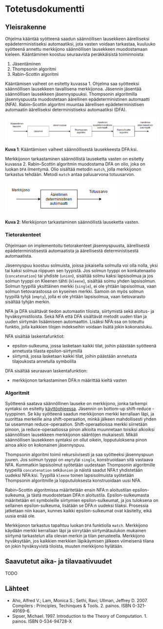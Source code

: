 # Totetusdokumentti

## Yleisrakenne

Ohjelma kääntää syötteenä saadun säännöllisen lausekkeen äärelliseksi epädeterministiseksi automaatiksi, jota vasten voidaan tarkastaa, kuuluuko syötteenä annettu merkkijono säännöllisen lausekkeen muodostamaan kieleen. Kääntäminen koostuu seuraavista peräkkäisistä toiminnoista:
1. Jäsentäminen
2. Thompsonin algoritmi
3. Rabin–Scottin algoritmi

Kääntämisen vaiheet on esitetty kuvassa 1. Ohjelma saa syötteeksi säännöllisen lausekkeen tavallisena merkkijonoa. Jäsennin jäsentää säännöllisen lausekkeen jäsennyspuuksi. Thompsonin algoritmilla jäsennyspuusta muodostetaan äärellinen epädeterministinen automaatti (NFA). Rabin–Scottin algoritmi muuntaa äärellisen epädeterministisen automaatin äärelliseksi deterministiseksi automaatiksi (DFA). 

![compiling](./imgs/compiling.png)

**Kuva 1**: Kääntämisen vaiheet säännöllisestä lausekkeesta DFA:ksi.

Merkkijonon tarkastaminen säännöllistä lauseketta vasten on esitetty kuvassa 2. Rabin–Scottin algoritmin muodostama DFA on olio, joka on luokan `DFA` ilmentymä. Olio sisältää metodin `match`, jolla merkkijonon tarkastus tehdään. Metodi `match` antaa paluuarvona totuusarvon.

![matching](./imgs/matching.png)

**Kuva 2**: Merkkijonon tarkastaminen säännöllistä lauseketta vasten.

### Tietorakenteet

Ohjelmaan on implementoitu tietorakenteet jäsennyspuusta, äärellisestä epädeterministisestä automaatista ja äärellisestä deterministisestä automaatista.

Jäsennyspuu koostuu solmuista, joissa jokaisella solmulla voi olla nolla, yksi tai kaksi solmua riippuen sen tyypistä. Jos solmun tyyppi on konkatenaatio (`concatenation`) tai yhdiste (`union`), sisältää solmu kaksi lapsisolmua ja jos solmun tyyppi on Kleenen tähti (`kleene`), sisältää solmu yhden lapsisolmun. Solmun tyypillä yksittäinen merkki (`single`), ei ole yhtään lapsisolmua, vaan solmun tietovarastossa on kyseinen merkki. Samoin on myös solmun tyypillä tyhjä (`empty`), jolla ei ole yhtään lapsisolmua, vaan tietovarasto sisältää tyhjän merkin.

NFA ja DFA sisältävät tiedon automaatin tiloista, siirtymistä sekä aloitus- ja hyväksymistiloista. Sekä NFA että DFA sisältävät metodit uuden tilan ja uuden siirtymän lisäämiseen automaattin. Lisäksi NFA:ssa on toteuttu funktio, jolla kaikkien tilojen indekseihin voidaan lisätä jokin kokonaisluku.

NFA sisältää laskentafunktiot:
* epsilon-sulkeuma, jossa lasketaan kaikki tilat, joihin päästään syötteenä annetusta tilasta epsilon-siirtymillä
* siirtymä, jossa lasketaan kaikki tilat, joihin päästään annetusta tilajoukosta annetulla symbolilla

DFA sisältää seuraavan laskentafunktion:
* merkkijonon tarkastaminen DFA:n määrittää kieltä vasten

### Algoritmit

Syötteenä saatava säännöllinen lauseke on merkkijono, jonka tarkempi syntaksi on esitetty [käyttöohjeessa](./käyttöohje.md#säännöllisen-lausekkeen-syntaksi). Jäsennin on bottom-up shift-reduce -tyyppinen. Se käy syötteenä saadun merkkijonon merkki kerrallaan läpi, ja suorittaa merkeille aina shift-operaation, minkä jälkeen mahdollisesti yhden tai useamman reduce-operaation. Shift-operaatioissa merkki siirretään pinoon, ja reduce-operaatiossa pinon alkioita muunnetaan toisiksi alkioiksi säännöllisen lausekkeen merkkijonon sääntöjen mukaisesti. Mikäli säännöllisen lausekkeen syntaksi on ollut oikein, lopputuloksena pinon ainoa alkio on kokonainen jäsennyspuu.

Thompsonin algoritmi toimii rekursiivisesti ja saa syötteeksi jäsennyspuun juuren. Jos solmun tyyppi on `empty`tai `single`, konstruoidaan sitä vastaava NFA. Kummatkin lapsisolmut syötetään uudestaan Thompsonin algoritmille tyypeillä `concatenation` sekä`union` ja näistä saadut NFA:t yhdistetään uudeksi NFA:ksi. Tyypillä `kleene` toinen lapsisolmuista syötetään Thompsonin algoritmille ja lopputuloksesta konstruoidaan uusi NFA.

Rabin–Scottin algoritmissa määritetään ensin NFA:n aloitustilan epsilon-sulkeuma, ja tästä muodostetaan DFA:n aloitustila. Epsilon-sulkeumasta määritetään eri symboleille siirtymien epsilon-sulkeumat, ja jos tuloksena on sellainen epsilon-sulkeuma, lisätään se DFA:n uudeksi tilaksi. Prosessia jatketaan niin kauan, kunnes kaikki epsilon-sulkeumat ovat käsitelty, eikä uusia enää ole.

Merkkijonon tarkastus tapahtuu luokan `DFA` funktiolla `match`. Merkkijono käydään merkki kerrallaan läpi ja siirrytään siirtymätaulukon mukainen siirtymä tarkastelun alla olevan merkin ja tilan perusteella. Merkkijono hyväksytään, jos kaikkien merkkien läpikäymisen jälkeen viimeisenä tilana on jokin hyväksyvistä tiloista, muuten merkkijono hylätään.

## Saavutetut aika- ja tilavaativuudet

TODO

## Lähteet
* Aho, Alfred V.; Lam, Monica S.; Sethi, Ravi; Ullman, Jeffrey D. 2007. Compilers : Principles, Techinques & Tools. 2. painos. ISBN 0-321-49169-6.
* Sipser, Michael. 1997. Introduction to the Theory of Computation. 1. painos. ISBN 0-534-94728-X
